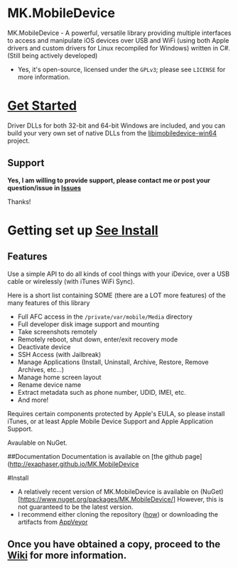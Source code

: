 # MK.MobileDevice
MK.MobileDevice - A powerful, versatile library providing multiple interfaces to access and manipulate iOS devices over USB and WiFi (using both Apple drivers and custom drivers for Linux recompiled for Windows) written in C#. (Still being actively developed)

- Yes, it's open-source, licensed under the `GPLv3`; please see `LICENSE` for more information.

# [Get Started](#install)

Driver DLLs for both 32-bit and 64-bit Windows are included, and you can build your very own set of native DLLs from the [libimobiledevice-win64](https://github.com/exaphaser/libimobiledevice-win64) project.

## Support
**Yes, I am willing to provide support, please contact me or post your question/issue in [Issues](https://github.com/exaphaser/MK.MobileDevice/issues)**

Thanks!

# Getting set up [See Install](#install)

## Features
Use a simple API to do all kinds of cool things with your iDevice, over a USB cable or wirelessly (with iTunes WiFi Sync).

Here is a short list containing SOME (there are a LOT more features) of the many features of this library
- Full AFC access in the `/private/var/mobile/Media` directory
- Full developer disk image support and mounting
- Take screenshots remotely
- Remotely reboot, shut down, enter/exit recovery mode
- Deactivate device
- SSH Access (with Jailbreak)
- Manage Applications (Install, Uninstall, Archive, Restore, Remove Archives, etc...)
- Manage home screen layout
- Rename device name
- Extract metadata such as phone number, UDID, IMEI, etc.
- And more!

Requires certain components protected by Apple's EULA, so please install iTunes, or at least Apple Mobile Device Support and Apple Application Support.

Avaulable on NuGet.

##Documentation
Documentation is available on [the github page](http://exaphaser.github.io/MK.MobileDevice

#Install
- A relatively recent version of MK.MobileDevice is available on (NuGet)[https://www.nuget.org/packages/MK.MobileDevice/] However, this is not guaranteed to be the latest version.
- I recommend either cloning the repository ([how](https://help.github.com/articles/cloning-a-repository/)) or downloading the artifacts from [AppVeyor](https://ci.appveyor.com/project/0xFireball/mk-mobiledevice)
## Once you have obtained a copy, proceed to the [Wiki](https://github.com/exaphaser/MK.MobileDevice/wiki) for more information.
